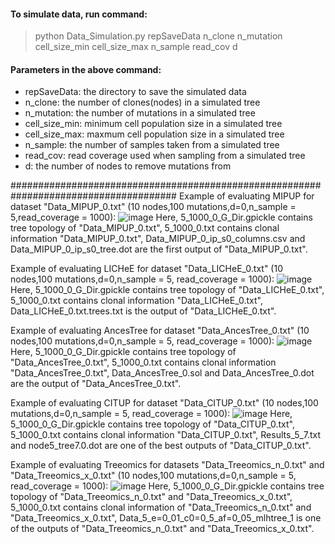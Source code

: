 #### To simulate data, run command:
>python Data_Simulation.py repSaveData n_clone n_mutation cell_size_min cell_size_max n_sample read_cov d

#### Parameters in the above command:
- repSaveData: the directory to save the simulated data
- n_clone: the number of clones(nodes) in a simulated tree
- n_mutation: the number of mutations in a simulated tree
- cell_size_min: minimum cell population size in a simulated tree
- cell_size_max: maxmum cell population size in a simulated tree
- n_sample: the number of samples taken from a simulated tree
- read_cov: read coverage used when sampling from a simulated tree
- d: the number of nodes to remove mutations from

######################################################################################
Example of evaluating MIPUP for dataset "Data_MIPUP_0.txt" (10 nodes,100 mutations,d=0,n_sample = 5,read_coverage = 1000):
![image](https://user-images.githubusercontent.com/18735754/40673985-209b42d8-637c-11e8-938e-602f8a46acd7.png)
Here, 5_1000_0_G_Dir.gpickle contains tree topology of "Data_MIPUP_0.txt", 5_1000_0.txt contains clonal information "Data_MIPUP_0.txt", Data_MIPUP_0_ip_s0_columns.csv and Data_MIPUP_0_ip_s0_tree.dot are the first output of "Data_MIPUP_0.txt".

Example of evaluating LICHeE for dataset "Data_LICHeE_0.txt" (10 nodes,100 mutations,d=0,n_sample = 5, read_coverage = 1000):
![image](https://user-images.githubusercontent.com/18735754/40674534-cf0e75d2-637d-11e8-98c0-47ecf5312fbb.png)
Here, 5_1000_0_G_Dir.gpickle contains tree topology of "Data_LICHeE_0.txt", 5_1000_0.txt contains clonal information "Data_LICHeE_0.txt", Data_LICHeE_0.txt.trees.txt is the output of "Data_LICHeE_0.txt".

Example of evaluating AncesTree for dataset "Data_AncesTree_0.txt" (10 nodes,100 mutations,d=0,n_sample = 5, read_coverage = 1000):
![image](https://user-images.githubusercontent.com/18735754/40674657-22eefd0c-637e-11e8-9653-196e702eafa1.png)
Here, 5_1000_0_G_Dir.gpickle contains tree topology of "Data_AncesTree_0.txt", 5_1000_0.txt contains clonal information "Data_AncesTree_0.txt", Data_AncesTree_0.sol and Data_AncesTree_0.dot are the output of "Data_AncesTree_0.txt".

Example of evaluating CITUP for dataset "Data_CITUP_0.txt" (10 nodes,100 mutations,d=0,n_sample = 5, read_coverage = 1000):
![image](https://user-images.githubusercontent.com/18735754/40674723-511bdefc-637e-11e8-94e5-bf2135b97b2b.png)
Here, 5_1000_0_G_Dir.gpickle contains tree topology of "Data_CITUP_0.txt", 5_1000_0.txt contains clonal information "Data_CITUP_0.txt", Results_5_7.txt and node5_tree7.0.dot are one of the best outputs of "Data_CITUP_0.txt".

Example of evaluating Treeomics for datasets "Data_Treeomics_n_0.txt" and "Data_Treeomics_x_0.txt" (10 nodes,100 mutations,d=0,n_sample = 5, read_coverage = 1000):
![image](https://user-images.githubusercontent.com/18735754/40674879-b6978f7e-637e-11e8-9a56-ad033e117060.png)
Here, 5_1000_0_G_Dir.gpickle contains tree topology of "Data_Treeomics_n_0.txt" and "Data_Treeomics_x_0.txt", 5_1000_0.txt contains clonal information of "Data_Treeomics_n_0.txt" and "Data_Treeomics_x_0.txt", Data_5_e=0_01_c0=0_5_af=0_05_mlhtree_1 is one of the outputs of "Data_Treeomics_n_0.txt" and "Data_Treeomics_x_0.txt".
